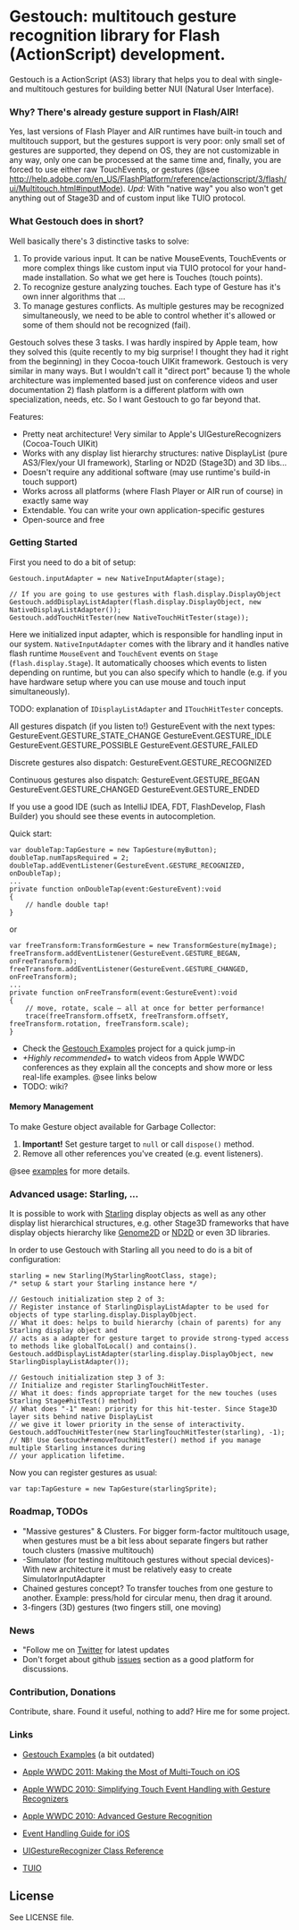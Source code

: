 # Gestouch: multitouch gesture recognition library for Flash (ActionScript) development.

Gestouch is a ActionScript (AS3) library that helps you to deal with single- and multitouch gestures for building better NUI (Natural User Interface).


### Why? There's already gesture support in Flash/AIR!

Yes, last versions of Flash Player and AIR runtimes have built-in touch and multitouch support, but the gestures support is very poor: only small set of gestures are supported, they depend on OS, they are not customizable in any way, only one can be processed at the same time and, finally, you are forced to use either raw TouchEvents, or gestures (@see http://help.adobe.com/en_US/FlashPlatform/reference/actionscript/3/flash/ui/Multitouch.html#inputMode).
_Upd:_ With "native way" you also won't get anything out of Stage3D and of custom input like TUIO protocol. 



### What Gestouch does in short?

Well basically there's 3 distinctive tasks to solve:

1. To provide various input. It can be native MouseEvents, TouchEvents or more complex things like custom input via TUIO protocol for your hand-made installation. So what we get here is Touches (touch points).
2. To recognize gesture analyzing touches. Each type of Gesture has it's own inner algorithms that ... 
3. To manage gestures conflicts. As multiple gestures may be recognized simultaneously, we need to be able to control whether it's allowed or some of them should not be recognized (fail).

Gestouch solves these 3 tasks.
I was hardly inspired by Apple team, how they solved this (quite recently to my big surprise! I thought they had it right from the beginning) in they Cocoa-touch UIKit framework. Gestouch is very similar in many ways. But I wouldn't call it "direct port" because 1) the whole architecture was implemented based just on conference videos and user documentation 2) flash platform is a different platform with own specialization, needs, etc.
So I want Gestouch to go far beyond that.

Features:

* Pretty neat architecture! Very similar to Apple's UIGestureRecognizers (Cocoa-Touch UIKit)
* Works with any display list hierarchy structures: native DisplayList (pure AS3/Flex/your UI framework), Starling or ND2D (Stage3D) and 3D libs...
* Doesn't require any additional software (may use runtime's build-in touch support)
* Works across all platforms (where Flash Player or AIR run of course) in exactly same way
* Extendable. You can write your own application-specific gestures
* Open-source and free



### Getting Started

First you need to do a bit of setup:

```
Gestouch.inputAdapter = new NativeInputAdapter(stage);

// If you are going to use gestures with flash.display.DisplayObject
Gestouch.addDisplayListAdapter(flash.display.DisplayObject, new NativeDisplayListAdapter());
Gestouch.addTouchHitTester(new NativeTouchHitTester(stage));

```

Here we initialized input adapter, which is responsible for handling input in our system.
`NativeInputAdapter` comes with the library and it handles native flash runtime `MouseEvent` and `TouchEvent` events
on `Stage` (`flash.display.Stage`). It automatically chooses which events to listen depending on runtime, but you can
also specify which to handle (e.g. if you have hardware setup where you can use mouse and touch input simultaneously).

TODO: explanation of `IDisplayListAdapter` and `ITouchHitTester` concepts.


All gestures dispatch (if you listen to!) GestureEvent with the next types:
GestureEvent.GESTURE_STATE_CHANGE
GestureEvent.GESTURE_IDLE
GestureEvent.GESTURE_POSSIBLE
GestureEvent.GESTURE_FAILED

Discrete gestures also dispatch:
GestureEvent.GESTURE_RECOGNIZED

Continuous gestures also dispatch:
GestureEvent.GESTURE_BEGAN
GestureEvent.GESTURE_CHANGED
GestureEvent.GESTURE_ENDED

If you use a good IDE (such as IntelliJ IDEA, FDT, FlashDevelop, Flash Builder) you should see these events in autocompletion.

Quick start:
<pre><code>var doubleTap:TapGesture = new TapGesture(myButton);
doubleTap.numTapsRequired = 2;
doubleTap.addEventListener(GestureEvent.GESTURE_RECOGNIZED, onDoubleTap);
...
private function onDoubleTap(event:GestureEvent):void
{
	// handle double tap!
}
</code></pre>
or
<pre><code>var freeTransform:TransformGesture = new TransformGesture(myImage);
freeTransform.addEventListener(GestureEvent.GESTURE_BEGAN, onFreeTransform);
freeTransform.addEventListener(GestureEvent.GESTURE_CHANGED, onFreeTransform);
...
private function onFreeTransform(event:GestureEvent):void
{
	// move, rotate, scale — all at once for better performance!
	trace(freeTransform.offsetX, freeTransform.offsetY, freeTransform.rotation, freeTransform.scale);
}
</code></pre>

* Check the [Gestouch Examples](http://github.com/fljot/GestouchExamples) project for a quick jump-in
* *+Highly recommended+* to watch videos from Apple WWDC conferences as they explain all the concepts and show more or less real-life examples. @see links below
* TODO: wiki?



#### Memory Management

To make Gesture object available for Garbage Collector:

1. **Important!** Set gesture target to `null` or call `dispose()` method.
2. Remove all other references you've created (e.g. event listeners).

@see [examples](https://github.com/fljot/GestouchExamples/tree/master/src/org/gestouch/examples/views) for more details.



### Advanced usage: Starling, ...

It is possible to work with [Starling](http://www.starling-framework.org) display objects as well as any other display list hierarchical structures, e.g. other Stage3D frameworks that have display objects hierarchy like [Genome2D](https://github.com/pshtif/Genome2D-AS3) or [ND2D](https://github.com/nulldesign/nd2d) or even 3D libraries.

In order to use Gestouch with Starling all you need to do is a bit of configuration:
<pre><code>starling = new Starling(MyStarlingRootClass, stage);
/* setup & start your Starling instance here */

// Gestouch initialization step 2 of 3:
// Register instance of StarlingDisplayListAdapter to be used for objects of type starling.display.DisplayObject.
// What it does: helps to build hierarchy (chain of parents) for any Starling display object and
// acts as a adapter for gesture target to provide strong-typed access to methods like globalToLocal() and contains().
Gestouch.addDisplayListAdapter(starling.display.DisplayObject, new StarlingDisplayListAdapter());

// Gestouch initialization step 3 of 3:
// Initialize and register StarlingTouchHitTester.
// What it does: finds appropriate target for the new touches (uses Starling Stage#hitTest() method)
// What does "-1" mean: priority for this hit-tester. Since Stage3D layer sits behind native DisplayList
// we give it lower priority in the sense of interactivity.
Gestouch.addTouchHitTester(new StarlingTouchHitTester(starling), -1);
// NB! Use Gestouch#removeTouchHitTester() method if you manage multiple Starling instances during
// your application lifetime.
</code></pre>

Now you can register gestures as usual:
<pre><code>var tap:TapGesture = new TapGesture(starlingSprite);</code></pre>



### Roadmap, TODOs

* "Massive gestures" & Clusters. For bigger form-factor multitouch usage, when gestures must be a bit less about separate fingers but rather touch clusters (massive multitouch) 
* -Simulator (for testing multitouch gestures without special devices)- With new architecture it must be relatively easy to create SimulatorInputAdapter
* Chained gestures concept? To transfer touches from one gesture to another. Example: press/hold for circular menu, then drag it around.
* 3-fingers (3D) gestures (two fingers still, one moving)



### News

* "Follow me on [Twitter](http://twitter.com/fljot) for latest updates
* Don't forget about github [issues](https://github.com/fljot/Gestouch/issues) section as a good platform for discussions.



### Contribution, Donations

Contribute, share. Found it useful, nothing to add? Hire me for some project.



### Links

* [Gestouch Examples](http://github.com/fljot/GestouchExamples) (a bit outdated)

* [Apple WWDC 2011: Making the Most of Multi-Touch on iOS](https://developer.apple.com/videos/wwdc/2011/?id=118)
* [Apple WWDC 2010: Simplifying Touch Event Handling with Gesture Recognizers](https://developer.apple.com/videos/wwdc/2010/?id=120)
* [Apple WWDC 2010: Advanced Gesture Recognition](https://developer.apple.com/videos/wwdc/2010/?id=121)
* [Event Handling Guide for iOS](https://developer.apple.com/library/ios/documentation/EventHandling/Conceptual/EventHandlingiPhoneOS/)
* [UIGestureRecognizer Class Reference](https://developer.apple.com/library/ios/documentation/UIKit/Reference/UIGestureRecognizer_Class/)

* [TUIO](http://www.tuio.org)



## License

See LICENSE file.